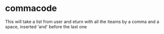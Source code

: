 # commacode
This will take a list from user and eturn with all the iteams by a comma and a space, inserted 'and' before the last one
